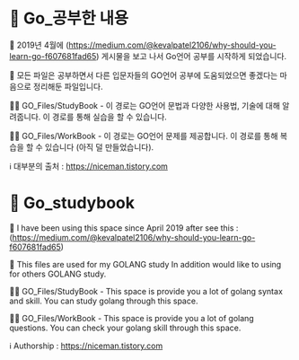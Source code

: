 # 🦍 Go_공부한 내용

🔖 2019년 4월에 (https://medium.com/@kevalpatel2106/why-should-you-learn-go-f607681fad65) 게시물을 보고 나서 Go언어 공부를 시작하게 되었습니다.

📁 모든 파일은 공부하면서 다른 입문자들의 GO언어 공부에 도움되었으면 좋겠다는 마음으로 정리해둔 파일입니다.

👨‍💻 GO_Files/StudyBook - 이 경로는 GO언어 문법과 다양한 사용법, 기술에 대해 알려줍니다. 이 경로를 통해 실습을 할 수 있습니다.

👨‍💻 GO_Files/WorkBook - 이 경로는 GO언어 문제를 제공합니다. 이 경로를 통해 복습을 할 수 있습니다 (아직 덜 만들었습니다).

ℹ️ 대부분의 출처 : https://niceman.tistory.com

# 🦍 Go_studybook

🔖  I have been using this space since April 2019 after see this : (https://medium.com/@kevalpatel2106/why-should-you-learn-go-f607681fad65)

📁 This files are used for my GOLANG study In addition would like to using for others GOLANG study.


👨‍💻 GO_Files/StudyBook - This space is provide you a lot of golang syntax and skill. You can study golang through this space.


👨‍💻 GO_Files/WorkBook - This space is provide you a lot of golang questions. You can check your golang skill through this space. 


ℹ️ Authorship : https://niceman.tistory.com
